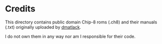 # Credits

This directory contains public domain Chip-8 roms (.ch8) and their manuals (.txt) originally uploaded by [dmatlack](https://github.com/dmatlack/chip8/tree/master/roms/games).  

I do not own them in any way nor am I responsible for their code.
